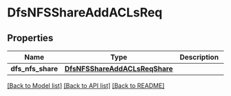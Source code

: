 # DfsNFSShareAddACLsReq

## Properties
Name | Type | Description | Notes
------------ | ------------- | ------------- | -------------
**dfs_nfs_share** | [**DfsNFSShareAddACLsReqShare**](DfsNFSShareAddACLsReqShare.md) |  | 

[[Back to Model list]](../README.md#documentation-for-models) [[Back to API list]](../README.md#documentation-for-api-endpoints) [[Back to README]](../README.md)


